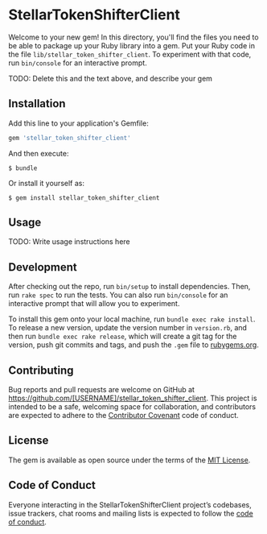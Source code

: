# StellarTokenShifterClient

Welcome to your new gem! In this directory, you'll find the files you need to be able to package up your Ruby library into a gem. Put your Ruby code in the file `lib/stellar_token_shifter_client`. To experiment with that code, run `bin/console` for an interactive prompt.

TODO: Delete this and the text above, and describe your gem

## Installation

Add this line to your application's Gemfile:

```ruby
gem 'stellar_token_shifter_client'
```

And then execute:

    $ bundle

Or install it yourself as:

    $ gem install stellar_token_shifter_client

## Usage

TODO: Write usage instructions here

## Development

After checking out the repo, run `bin/setup` to install dependencies. Then, run `rake spec` to run the tests. You can also run `bin/console` for an interactive prompt that will allow you to experiment.

To install this gem onto your local machine, run `bundle exec rake install`. To release a new version, update the version number in `version.rb`, and then run `bundle exec rake release`, which will create a git tag for the version, push git commits and tags, and push the `.gem` file to [rubygems.org](https://rubygems.org).

## Contributing

Bug reports and pull requests are welcome on GitHub at https://github.com/[USERNAME]/stellar_token_shifter_client. This project is intended to be a safe, welcoming space for collaboration, and contributors are expected to adhere to the [Contributor Covenant](http://contributor-covenant.org) code of conduct.

## License

The gem is available as open source under the terms of the [MIT License](https://opensource.org/licenses/MIT).

## Code of Conduct

Everyone interacting in the StellarTokenShifterClient project’s codebases, issue trackers, chat rooms and mailing lists is expected to follow the [code of conduct](https://github.com/[USERNAME]/stellar_token_shifter_client/blob/master/CODE_OF_CONDUCT.md).

